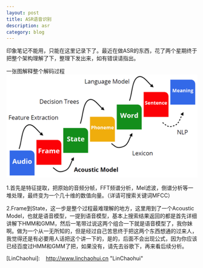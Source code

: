 ```yaml
---
layout: post
title: ASR语音识别
description: asr
category: blog
---
```


印象笔记不能用，只能在这里记录下了。最近在做ASR的东西，花了两个星期终于把整个架构理解了下，整理下发出来，如有错误请指出。

一张图解释整个解码过程
![asr](/images/asr.png)

1.首先是特征提取，把原始的音频分帧，FFT频谱分析，Mel滤波，倒谱分析等一堆处理，最终变为一个几十维的数值向量。（详请可搜索关键词MFCC）

2.Frame到State，这一步是整个过程最难理解的地方，这里用到了一个Acoustic Model，也就是语音模型，一提到语音模型，基本上搜索结果返回的都是首先详细讲解下HMM和GMM，然后一笔带过说这两个组合一下就是语音模型了，我你妹啊。做为一个从一无所知的，但是经过自己苦思终于把这两个东西想通的过来人，我觉得还是有必要用人话把这个讲一下的，是的，后面不会出现公式，因为你应该已经百度过HMM和GMM了把，如果没有，请先去谷歌下，再来看后续分析。






[LinChaohui]:    http://www.linchaohui.cn  "LinChaohui"
